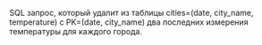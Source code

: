 SQL запрос, который удалит из таблицы cities=(date, city_name, temperature) с PK=(date, city_name) два последних 
измерения температуры для каждого города.